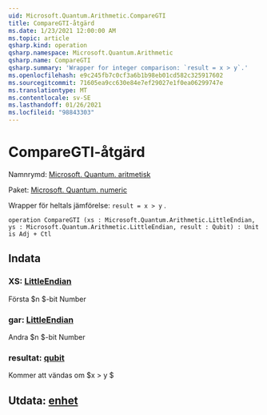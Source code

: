 ```yaml
---
uid: Microsoft.Quantum.Arithmetic.CompareGTI
title: CompareGTI-åtgärd
ms.date: 1/23/2021 12:00:00 AM
ms.topic: article
qsharp.kind: operation
qsharp.namespace: Microsoft.Quantum.Arithmetic
qsharp.name: CompareGTI
qsharp.summary: 'Wrapper for integer comparison: `result = x > y`.'
ms.openlocfilehash: e9c245fb7c0cf3a6b1b98eb01cd582c325917602
ms.sourcegitcommit: 71605ea9cc630e84e7ef29027e1f0ea06299747e
ms.translationtype: MT
ms.contentlocale: sv-SE
ms.lasthandoff: 01/26/2021
ms.locfileid: "98843303"
---
```

# <a name="comparegti-operation"></a>CompareGTI-åtgärd

Namnrymd: [Microsoft. Quantum. aritmetisk](xref:Microsoft.Quantum.Arithmetic)

Paket: [Microsoft. Quantum. numeric](https://nuget.org/packages/Microsoft.Quantum.Numerics)


Wrapper för heltals jämförelse: `result = x > y` .

```qsharp
operation CompareGTI (xs : Microsoft.Quantum.Arithmetic.LittleEndian, ys : Microsoft.Quantum.Arithmetic.LittleEndian, result : Qubit) : Unit is Adj + Ctl
```


## <a name="input"></a>Indata

### <a name="xs--littleendian"></a>XS: [LittleEndian](xref:Microsoft.Quantum.Arithmetic.LittleEndian)

Första $n $-bit Number


### <a name="ys--littleendian"></a>gar: [LittleEndian](xref:Microsoft.Quantum.Arithmetic.LittleEndian)

Andra $n $-bit Number


### <a name="result--qubit"></a>resultat: [qubit](xref:microsoft.quantum.lang-ref.qubit)

Kommer att vändas om $x > y $



## <a name="output--unit"></a>Utdata: [enhet](xref:microsoft.quantum.lang-ref.unit)

